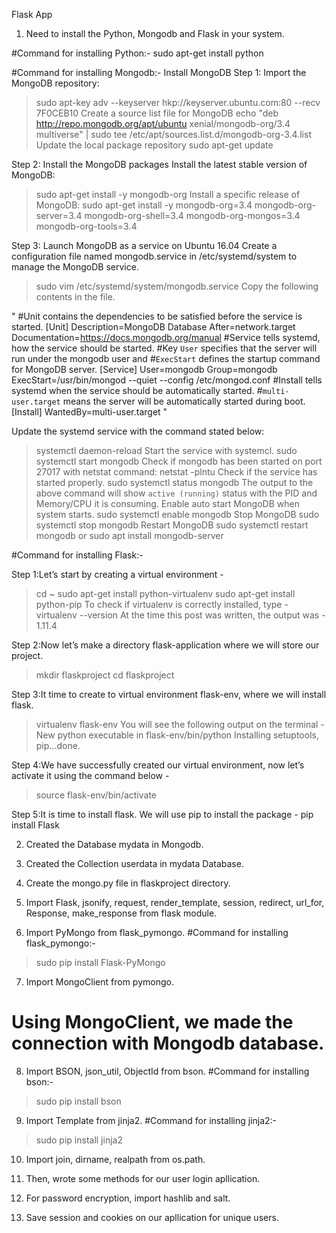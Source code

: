 Flask App

1. Need to install the Python, Mongodb and Flask in your system.

#Command for installing Python:-
sudo apt-get install python

#Command for installing Mongodb:-
Install MongoDB
Step 1: Import the MongoDB repository:
> sudo apt-key adv --keyserver hkp://keyserver.ubuntu.com:80 --recv 7F0CEB10
Create a source list file for MongoDB
> echo "deb http://repo.mongodb.org/apt/ubuntu xenial/mongodb-org/3.4 multiverse" | sudo tee /etc/apt/sources.list.d/mongodb-org-3.4.list
Update the local package repository
> sudo apt-get update

Step 2: Install the MongoDB packages
Install the latest stable version of MongoDB:
> sudo apt-get install -y mongodb-org
Install a specific release of MongoDB:
> sudo apt-get install -y mongodb-org=3.4 mongodb-org-server=3.4 mongodb-org-shell=3.4 mongodb-org-mongos=3.4 mongodb-org-tools=3.4

Step 3: Launch MongoDB as a service on Ubuntu 16.04
Create a configuration file named mongodb.service in /etc/systemd/system to manage the MongoDB service.
> sudo vim /etc/systemd/system/mongodb.service
Copy the following contents in the file.

" #Unit contains the dependencies to be satisfied before the service is started.
[Unit]
Description=MongoDB Database
After=network.target
Documentation=https://docs.mongodb.org/manual
#Service tells systemd, how the service should be started.
#Key `User` specifies that the server will run under the mongodb user and
#`ExecStart` defines the startup command for MongoDB server.
[Service]
User=mongodb
Group=mongodb
ExecStart=/usr/bin/mongod --quiet --config /etc/mongod.conf
#Install tells systemd when the service should be automatically started.
#`multi-user.target` means the server will be automatically started during boot.
[Install]
WantedBy=multi-user.target "

Update the systemd service with the command stated below:
> systemctl daemon-reload
Start the service with systemcl.
> sudo systemctl start mongodb
Check if mongodb has been started on port 27017 with netstat command:
> netstat -plntu
Check if the service has started properly.
> sudo systemctl status mongodb
The output to the above command will show `active (running)` status with the PID and Memory/CPU it is consuming.
Enable auto start MongoDB when system starts.
> sudo systemctl enable mongodb
Stop MongoDB
> sudo systemctl stop mongodb
Restart MongoDB
> sudo systemctl restart mongodb
or 
sudo apt install mongodb-server

#Command for installing Flask:-

Step 1:Let’s start by creating a virtual environment -
> cd ~
> sudo apt-get install python-virtualenv 
> sudo apt-get install python-pip
To check if virtualenv is correctly installed, type -
> virtualenv --version
At the time this post was written, the output was -
> 1.11.4

Step 2:Now let’s make a directory flask-application where we will store our project.
> mkdir flaskproject
> cd flaskproject

Step 3:It time to create to virtual environment flask-env, where we will install flask.
> virtualenv flask-env
You will see the following output on the terminal -
> New python executable in flask-env/bin/python
> Installing setuptools, pip...done.

Step 4:We have successfully created our virtual environment, now let’s activate it using the command below -
> source flask-env/bin/activate

Step 5:It is time to install flask. We will use pip to install the package -
pip install Flask

2. Created the Database mydata in Mongodb.

3. Created the Collection userdata in mydata Database.

4. Create the mongo.py file in flaskproject directory.

5. Import Flask, jsonify, request, render_template, session, redirect, url_for, Response, make_response from flask module.

6. Import PyMongo from flask_pymongo.
#Command for installing flask_pymongo:-
> sudo pip install Flask-PyMongo

7. Import MongoClient from pymongo. 
# Using MongoClient, we made the connection with Mongodb database.

8. Import BSON, json_util, ObjectId from bson.
#Command for installing bson:-
> sudo pip install bson

9. Import Template from jinja2.
#Command for installing jinja2:-
> sudo pip install jinja2 

10. Import join, dirname, realpath from os.path.

11. Then, wrote some methods for our user login apllication.

12. For password encryption, import hashlib and salt.

13. Save session and cookies on our apllication for unique users.
